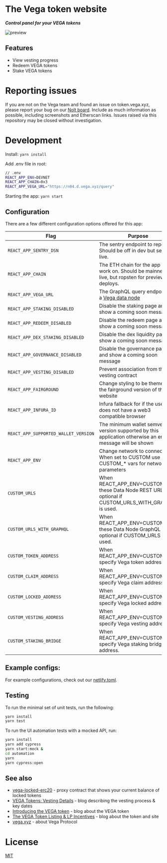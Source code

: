 # The Vega token website

**_Control panel for your VEGA tokens_**

![preview](https://user-images.githubusercontent.com/6678/131992372-4a89d7ea-d9b3-4698-b767-e4464396a7d0.jpg)

## Features

- View vesting progress
- Redeem VEGA tokens
- Stake VEGA tokens

# Reporting issues

If you are not on the Vega team and found an issue on token.vega.xyz, please report your bug on our [Nolt board](https://vega-testnet.nolt.io). Include as much information as possible, including screenshots and Etherscan links. Issues raised via this repository may be closed without investigation.

# Development

Install:
`yarn install`

Add .env file in root:

```bash
// .env
REACT_APP_ENV=DEVNET
REACT_APP_CHAIN=0x3
REACT_APP_VEGA_URL="https://n04.d.vega.xyz/query"
```

Starting the app:
`yarn start`

## Configuration

There are a few different configuration options offered for this app:

| **Flag**                             | **Purpose**                                                                                              |
| ------------------------------------ | -------------------------------------------------------------------------------------------------------- |
| `REACT_APP_SENTRY_DSN`               | The sentry endpoint to report to. Should be off in dev but set in live.                                  |
| `REACT_APP_CHAIN`                    | The ETH chain for the app to work on. Should be mainnet for live, but ropsten for preview deploys.       |
| `REACT_APP_VEGA_URL`                 | The GraphQL query endpoint of a [Vega data node](https://github.com/vegaprotocol/networks#data-node)     |
| `REACT_APP_STAKING_DISABLED`         | Disable the staking page an show a coming soon message                                                   |
| `REACT_APP_REDEEM_DISABLED`          | Disable the redeem page an show a coming soon message                                                    |
| `REACT_APP_DEX_STAKING_DISABLED`     | Disable the dex liquidity page an show a coming soon message                                             |
| `REACT_APP_GOVERNANCE_DISABLED`      | Disable the governance page and show a coming soon message                                               |
| `REACT_APP_VESTING_DISABLED`         | Prevent association from the vesting contract                                                            |
| `REACT_APP_FAIRGROUND`               | Change styling to be themed as the fairground version of the website                                     |
| `REACT_APP_INFURA_ID`                | Infura fallback for if the user does not have a web3 compatible browser                                  |
| `REACT_APP_SUPPORTED_WALLET_VERSION` | The minimum wallet semver version supported by this application otherwise an error message will be shown |
| `REACT_APP_ENV`                      | Change network to connect to. When set to CUSTOM use CUSTOM_* vars for network parameters                |
| `CUSTOM_URLS`                        | When REACT_APP_ENV=CUSTOM use these Data Node REST URLs, optional if CUSTOM_URLS_WITH_GRAPHQL is used.   |
| `CUSTOM_URLS_WITH_GRAPHQL`           | When REACT_APP_ENV=CUSTOM use these Data Node GraphQL URLs, optional if CUSTOM_URLS is used.             |
| `CUSTOM_TOKEN_ADDRESS`               | When REACT_APP_ENV=CUSTOM specify Vega token address.                                                    |
| `CUSTOM_CLAIM_ADDRESS`               | When REACT_APP_ENV=CUSTOM specify Vega claim address.                                                    |
| `CUSTOM_LOCKED_ADDRESS`              | When REACT_APP_ENV=CUSTOM specify Vega locked address.                                                   |
| `CUSTOM_VESTING_ADDRESS`             | When REACT_APP_ENV=CUSTOM specify Vega vesting address.                                                  |
| `CUSTOM_STAKING_BRIDGE`              | When REACT_APP_ENV=CUSTOM specify Vega staking bridge address.                                           |

## Example configs:

For example configurations, check out our [netlify.toml](./netlify.toml).

## Testing

To run the minimal set of unit tests, run the following:

```bash
yarn install
yarn test
```

To run the UI automation tests with a mocked API, run:

```bash
yarn install
yarn add cypress
yarn start:mock &
cd automation
yarn
yarn cypress:open
```

## See also

- [vega-locked-erc20](https://github.com/vegaprotocol/vega-locked-erc20) - proxy contract that shows your current balance
  of locked tokens
- [VEGA Tokens: Vesting Details](https://blog.vega.xyz/vega-tokens-vesting-details-890b00fc238e) - blog describing
  the vesting process & key dates
- [Introducing the VEGA token](https://blog.vega.xyz/introducing-the-vega-token-40dac090b5c1) - blog about the VEGA
  token
- [The VEGA Token Listing & LP Incentives](https://blog.vega.xyz/unlocking-vega-coinlist-pro-uniswap-sushiswap-b1414750e358) - blog about the token and site
- [vega.xyz](https://vega.xyz) - about Vega Protocol

# License

[MIT](LICENSE)
